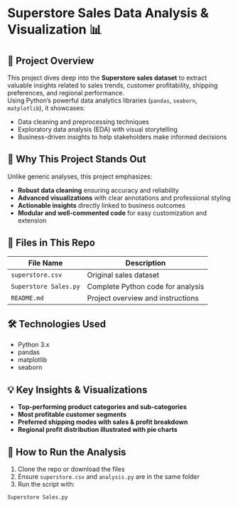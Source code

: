 # Superstore Sales Data Analysis & Visualization 📊

## 🚀 Project Overview
This project dives deep into the **Superstore sales dataset** to extract valuable insights related to sales trends, customer profitability, shipping preferences, and regional performance.  
Using Python’s powerful data analytics libraries (`pandas`, `seaborn`, `matplotlib`), it showcases:

- Data cleaning and preprocessing techniques  
- Exploratory data analysis (EDA) with visual storytelling  
- Business-driven insights to help stakeholders make informed decisions  

## 🎯 Why This Project Stands Out
Unlike generic analyses, this project emphasizes:  
- **Robust data cleaning** ensuring accuracy and reliability  
- **Advanced visualizations** with clear annotations and professional styling  
- **Actionable insights** directly linked to business outcomes  
- **Modular and well-commented code** for easy customization and extension

## 📂 Files in This Repo
| File Name          | Description                          |
|--------------------|------------------------------------|
| `superstore.csv`   | Original sales dataset              |
| `Superstore Sales.py`      | Complete Python code for analysis   |
| `README.md`        | Project overview and instructions   |

## 🛠️ Technologies Used
- Python 3.x  
- pandas  
- matplotlib  
- seaborn  

## 💡 Key Insights & Visualizations
- **Top-performing product categories and sub-categories**  
- **Most profitable customer segments**  
- **Preferred shipping modes with sales & profit breakdown**  
- **Regional profit distribution illustrated with pie charts**

## 🚀 How to Run the Analysis
1. Clone the repo or download the files  
2. Ensure `superstore.csv` and `analysis.py` are in the same folder  
3. Run the script with:  
```bash
Superstore Sales.py
